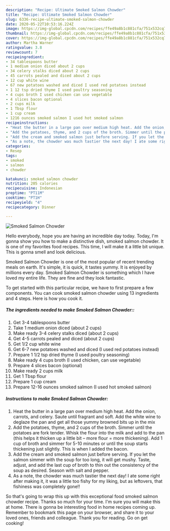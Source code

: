 ```yaml
---
description: "Recipe: Ultimate Smoked Salmon Chowder"
title: "Recipe: Ultimate Smoked Salmon Chowder"
slug: 6336-recipe-ultimate-smoked-salmon-chowder
date: 2020-05-22T10:53:16.224Z
image: https://img-global.cpcdn.com/recipes/ffe49a8b1c881cfa/751x532cq70/smoked-salmon-chowder-recipe-main-photo.jpg
thumbnail: https://img-global.cpcdn.com/recipes/ffe49a8b1c881cfa/751x532cq70/smoked-salmon-chowder-recipe-main-photo.jpg
cover: https://img-global.cpcdn.com/recipes/ffe49a8b1c881cfa/751x532cq70/smoked-salmon-chowder-recipe-main-photo.jpg
author: Martha Warner
ratingvalue: 3.8
reviewcount: 7
recipeingredient:
- 34 tablespoons butter
- 1 medium onion diced about 2 cups
- 34 celery stalks diced about 2 cups
- 45 carrots pealed and diced about 2 cups
- 12 cup white wine
- 67 new potatoes washed and diced I used red potatoes instead
- 1 12 tsp dried thyme I used poultry seasoning
- 4 cups broth I used chicken can use vegetable
- 4 slices bacon optional
- 2 cups milk
- 1 Tbsp flour
- 1 cup cream
- 1216 ounces smoked salmon I used hot smoked salmon
recipeinstructions:
- "Heat the butter in a large pan over medium high heat. Add the onion, carrots, and celery. Saute until fragrant and soft. Add the white wine to deglaze the pan and get all those yummy browned bits up in the mix"
- "Add the potatoes, thyme, and 2 cups of the broth. Simmer until the potatoes are fork tender. Whisk the flour into the milk and add to the pan (this helps it thicken up a little bit – more flour = more thickening). Add 1 cup of broth and simmer for 5-10 minutes or until the soup starts thickening just slightly. This is when I added the bacon."
- "Add the cream and smoked salmon just before serving. If you let the salmon simmer with the soup for too long, it will get mushy. Taste, adjust, and add the last cup of broth to thin out the consistency of the soup as desired. Season with salt and pepper."
- "As a note, the chowder was much tastier the next day! I ate some right after making it, it was a little too fishy for my liking, but as leftovers, that fishiness was completely gone!!"
categories:
- Resep
tags:
- smoked
- salmon
- chowder

katakunci: smoked salmon chowder
nutrition: 205 calories
recipecuisine: Indonesian
preptime: "PT11M"
cooktime: "PT1H"
recipeyield: "4"
recipecategory: Dinner

---
```



![Smoked Salmon Chowder](https://img-global.cpcdn.com/recipes/ffe49a8b1c881cfa/751x532cq70/smoked-salmon-chowder-recipe-main-photo.jpg)

Hello everybody, hope you are having an incredible day today. Today, I'm gonna show you how to make a distinctive dish, smoked salmon chowder. It is one of my favorites food recipes. This time, I will make it a little bit unique. This is gonna smell and look delicious.



Smoked Salmon Chowder is one of the most popular of recent trending meals on earth. It's simple, it is quick, it tastes yummy. It is enjoyed by millions every day. Smoked Salmon Chowder is something which I have loved my entire life. They are fine and they look fantastic.


To get started with this particular recipe, we have to first prepare a few components. You can cook smoked salmon chowder using 13 ingredients and 4 steps. Here is how you cook it.

##### The ingredients needed to make Smoked Salmon Chowder::

1. Get 3-4 tablespoons butter
1. Take 1 medium onion diced (about 2 cups)
1. Make ready 3-4 celery stalks diced (about 2 cups)
1. Get 4-5 carrots pealed and diced (about 2 cups)
1. Get 1/2 cup white wine
1. Get 6-7 new potatoes washed and diced (I used red potatoes instead)
1. Prepare 1 1/2 tsp dried thyme (I used poultry seasoning)
1. Make ready 4 cups broth (I used chicken, can use vegetable)
1. Prepare 4 slices bacon (optional)
1. Make ready 2 cups milk
1. Get 1 Tbsp flour
1. Prepare 1 cup cream
1. Prepare 12-16 ounces smoked salmon (I used hot smoked salmon)




##### Instructions to make Smoked Salmon Chowder:

1. Heat the butter in a large pan over medium high heat. Add the onion, carrots, and celery. Saute until fragrant and soft. Add the white wine to deglaze the pan and get all those yummy browned bits up in the mix
1. Add the potatoes, thyme, and 2 cups of the broth. Simmer until the potatoes are fork tender. Whisk the flour into the milk and add to the pan (this helps it thicken up a little bit – more flour = more thickening). Add 1 cup of broth and simmer for 5-10 minutes or until the soup starts thickening just slightly. This is when I added the bacon.
1. Add the cream and smoked salmon just before serving. If you let the salmon simmer with the soup for too long, it will get mushy. Taste, adjust, and add the last cup of broth to thin out the consistency of the soup as desired. Season with salt and pepper.
1. As a note, the chowder was much tastier the next day! I ate some right after making it, it was a little too fishy for my liking, but as leftovers, that fishiness was completely gone!!




So that's going to wrap this up with this exceptional food smoked salmon chowder recipe. Thanks so much for your time. I'm sure you will make this at home. There is gonna be interesting food in home recipes coming up. Remember to bookmark this page on your browser, and share it to your loved ones, friends and colleague. Thank you for reading. Go on get cooking!
